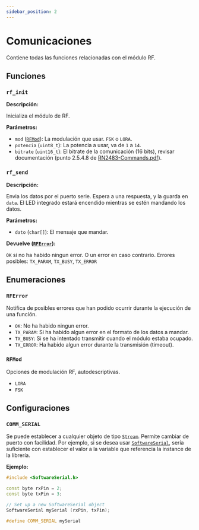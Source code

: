 ```yaml
---
sidebar_position: 2
---
```


# Comunicaciones
Contiene todas las funciones relacionadas con el módulo RF.

## Funciones
### `rf_init`
**Descripción:**

Inicializa el módulo de RF.

**Parámetros:**
- `mod` ([`RFMod`](#rfmod)): La modulación que usar. `FSK` o `LORA`.
- `potencia` (`uint8_t`): La potencia a usar, va de `1` a `14`.
- `bitrate` (`uint16_t`): El bitrate de la comunicación (16 bits), revisar documentación (punto 2.5.4.8 de [RN2483-Commands.pdf](/docs/RN2483-Commands.pdf)).

### `rf_send`
**Descripción:**

Envia los datos por el puerto serie. Espera a una respuesta, y la guarda en `data`. El LED integrado estará encendido mientras se estén mandando los datos.

**Parámetros:**
- `dato` (`char[]`): El mensaje que mandar.

**Devuelve ([`RFError`](#rferror)):**

`OK` si no ha habido ningun error. O un error en caso contrario. Errores posibles: `TX_PARAM`, `TX_BUSY`, `TX_ERROR`

## Enumeraciones
### `RFError`
Notifica de posibles errores que han podido ocurrir durante la ejecución de una función.
- `OK`: No ha habido ningun error.
- `TX_PARAM`: Si ha habido algun error en el formato de los datos a mandar.
- `TX_BUSY`: Si se ha intentado transmitir cuando el módulo estaba ocupado.
- `TX_ERROR`: Ha habido algun error durante la transmisión (timeout).

### `RFMod`
Opciones de modulación RF, autodescriptivas.
- `LORA`
- `FSK`

## Configuraciones
### `COMM_SERIAL`
Se puede establecer a cualquier objeto de tipo [`Stream`](https://reference.arduino.cc/reference/en/language/functions/communication/stream/). Permite cambiar de puerto con facilidad. Por ejemplo, si se desea usar [`SoftwareSerial`](https://docs.arduino.cc/learn/built-in-libraries/software-serial), sería suficiente con establecer el valor a la variable que referencia la instance de la librería.

**Ejemplo:**
```cpp
#include <SoftwareSerial.h>

const byte rxPin = 2;
const byte txPin = 3;

// Set up a new SoftwareSerial object
SoftwareSerial mySerial (rxPin, txPin);

#define COMM_SERIAL mySerial
```
